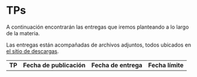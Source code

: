 TPs
===

A continuación encontrarán las entregas que iremos planteando a lo largo de la
materia.

Las entregas están acompañadas de archivos adjuntos, todos ubicados en [el sitio de descargas]({{site.skel}}).

<table class="table table-striped">
  <tbody id="tabla-trabajos">
    <tr>
      <td><strong>TP</strong></td>
      <td><strong>Fecha de publicación</strong></td>
      <td><strong>Fecha de entrega</strong></td>
      <td><strong>Fecha límite</strong></td>
    </tr>
  </tbody>
</table>

<h4 id="trabajo"></h4>

<script src="{{ '/assets/js/publicacionTPs.js' | relative_url }}"></script>
